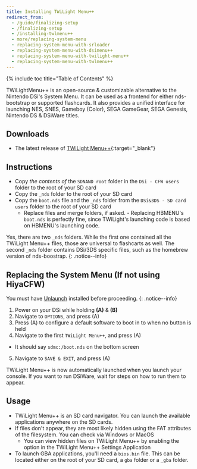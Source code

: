 ```yaml
---
title: Installing TWiLight Menu++
redirect_from:
  - /guide/finalizing-setup
  - /finalizing-setup
  - /installing-twlmenu++
  - more/replacing-system-menu
  - replacing-system-menu-with-srloader
  - replacing-system-menu-with-dsimenu++
  - replacing-system-menu-with-twilight-menu++
  - replacing-system-menu-with-twlmenu++
---
```


{% include toc title="Table of Contents" %}

TWiLightMenu++ is an open-source & customizable alternative to the Nintendo DSi's System Menu. It can be used as a frontend for either nds-bootstrap or supported flashcards. It also provides a unified interface for launching NES, SNES, Gameboy (Color), SEGA GameGear, SEGA Genesis, Nintendo DS & DSiWare titles.

## Downloads

- The latest release of [TWiLight Menu++](https://github.com/DS-Homebrew/TWiLightMenu/releases){:target="_blank"}

## Instructions

- Copy *the contents of* the `SDNAND root` folder in the `DSi - CFW users` folder to the root of your SD card
- Copy the `_nds` folder to the root of your SD card
- Copy the `boot.nds` file and the `_nds` folder from the `DSi&3DS - SD card users` folder to the root of your SD card
   - Replace files and merge folders, if asked.
         - Replacing HBMENU's `boot.nds` is perfectly fine, since TWiLight's launching code is based on HBMENU's launching code.

Yes, there are two `_nds` folders. While the first one contained all the TWiLight Menu++ files, those are universal to flashcarts as well. The second `_nds` folder contains DSi/3DS specific files, such as the homebrew version of nds-boostrap.
{: .notice--info}

## Replacing the System Menu (If not using HiyaCFW)

You must have [Unlaunch](/guide/installing-unlaunch/) installed before proceeding.
{: .notice--info}

1. Power on your DSi while holding **(A)** & **(B)**
2. Navigate to `OPTIONS`, and press (A)
3. Press (A) to configure a default software to boot in to when no button is held
4. Navigate to the first `TWiLight Menu++`, and press (A)
  - It should say `sdmc:/boot.nds` on the bottom screen
5. Navigate to `SAVE & EXIT`, and press (A)

TWiLight Menu++ is now automatically launched when you launch your console. If you want to run DSiWare, wait for steps on how to run them to appear.

## Usage

- TWiLight Menu++ is an SD card navigator. You can launch the available applications anywhere on the SD cards.
- If files don't appear, they are most likely hidden using the FAT attributes of the filesystem. You can check via Windows or MacOS
   - You can view hidden files on TWiLight Menu++ by enabling the option in the TWiLight Menu++ Settings Application
- To launch GBA applications, you'll need a `bios.bin` file. This can be located either on the root of your SD card, a `gba` folder or a `_gba` folder.
